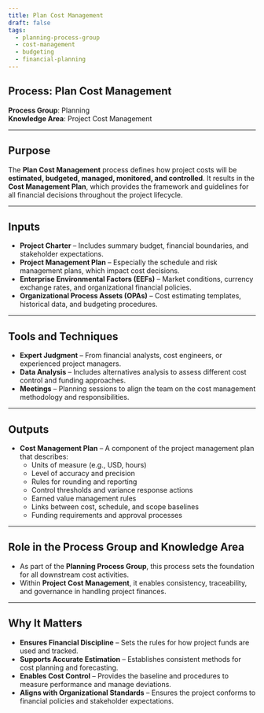 ```yaml
---
title: Plan Cost Management  
draft: false  
tags:  
  - planning-process-group  
  - cost-management  
  - budgeting  
  - financial-planning  
---
```


## Process: Plan Cost Management

**Process Group**: Planning  
**Knowledge Area**: Project Cost Management  

---

## Purpose

The **Plan Cost Management** process defines how project costs will be **estimated, budgeted, managed, monitored, and controlled**. It results in the **Cost Management Plan**, which provides the framework and guidelines for all financial decisions throughout the project lifecycle.

---

## Inputs

- **Project Charter** – Includes summary budget, financial boundaries, and stakeholder expectations.
- **Project Management Plan** – Especially the schedule and risk management plans, which impact cost decisions.
- **Enterprise Environmental Factors (EEFs)** – Market conditions, currency exchange rates, and organizational financial policies.
- **Organizational Process Assets (OPAs)** – Cost estimating templates, historical data, and budgeting procedures.

---

## Tools and Techniques

- **Expert Judgment** – From financial analysts, cost engineers, or experienced project managers.
- **Data Analysis** – Includes alternatives analysis to assess different cost control and funding approaches.
- **Meetings** – Planning sessions to align the team on the cost management methodology and responsibilities.

---

## Outputs

- **Cost Management Plan** – A component of the project management plan that describes:
  - Units of measure (e.g., USD, hours)  
  - Level of accuracy and precision  
  - Rules for rounding and reporting  
  - Control thresholds and variance response actions  
  - Earned value management rules  
  - Links between cost, schedule, and scope baselines  
  - Funding requirements and approval processes  

---

## Role in the Process Group and Knowledge Area

- As part of the **Planning Process Group**, this process sets the foundation for all downstream cost activities.
- Within **Project Cost Management**, it enables consistency, traceability, and governance in handling project finances.

---

## Why It Matters

- **Ensures Financial Discipline** – Sets the rules for how project funds are used and tracked.
- **Supports Accurate Estimation** – Establishes consistent methods for cost planning and forecasting.
- **Enables Cost Control** – Provides the baseline and procedures to measure performance and manage deviations.
- **Aligns with Organizational Standards** – Ensures the project conforms to financial policies and stakeholder expectations.
